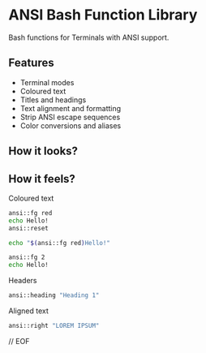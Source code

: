ANSI Bash Function Library
==========================

Bash functions for Terminals with ANSI support.

Features
--------

* Terminal modes
* Coloured text
* Titles and headings
* Text alignment and formatting
* Strip ANSI escape sequences
* Color conversions and aliases

How it looks?
-------------



How it feels?
-------------

Coloured text

```bash
ansi::fg red
echo Hello!
ansi::reset
```

```bash
echo "$(ansi::fg red)Hello!"
```

```bash
ansi::fg 2
echo Hello!
```

Headers

```bash
ansi::heading "Heading 1"
```

Aligned text

```bash
ansi::right "LOREM IPSUM"
```

// EOF